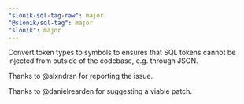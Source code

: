 ```yaml
---
"slonik-sql-tag-raw": major
"@slonik/sql-tag": major
"slonik": major
---
```


Convert token types to symbols to ensures that SQL tokens cannot be injected from outside of the codebase, e.g. through JSON.

Thanks to @alxndrsn for reporting the issue.

Thanks to @danielrearden for suggesting a viable patch.
